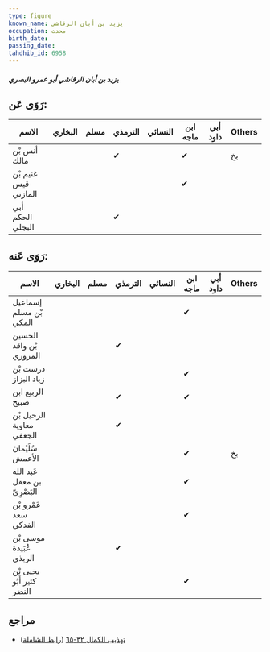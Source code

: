 ```yaml
---
type: figure
known_name: يزيد بن أبان الرقاشي
occupation: محدث
birth_date:
passing_date:
tahdhib_id: 6958
---
```

##### يزيد بن أبان الرقاشي أبو عمرو البصري

## رَوَى عَن:
| الاسم                | البخاري | مسلم | الترمذي | النسائي | ابن ماجه | أبي داود | Others |
| -------------------- | ------- | ---- | ------- | ------- | -------- | -------- | ------ |
| أنس بْن مالك         |         |      | ✔       |         | ✔        |          | بخ     |
| غنيم بْن قيس المازني |         |      |         |         | ✔        |          |        |
| أبي الحكم البجلي     |         |      | ✔       |         |          |          |        |
## رَوَى عَنه:
| الاسم                        | البخاري | مسلم | الترمذي | النسائي | ابن ماجه | أبي داود | Others |
| ---------------------------- | ------- | ---- | ------- | ------- | -------- | -------- | ------ |
| إسماعيل بْن مسلم المكي       |         |      |         |         | ✔        |          |        |
| الحسين بْن واقد المروزي      |         |      | ✔       |         |          |          |        |
| درست بْن زياد البزاز         |         |      |         |         | ✔        |          |        |
| الربيع ابن صبيح              |         |      | ✔       |         | ✔        |          |        |
| الرحيل بْن معاوية الجعفي     |         |      | ✔       |         |          |          |        |
| سُلَيْمان الأعمش             |         |      |         |         | ✔        |          | بخ     |
| عَبد الله بن معقل البَصْرِيّ |         |      |         |         | ✔        |          |        |
| عَمْرو بْن سعد الفدكي        |         |      |         |         | ✔        |          |        |
| موسى بْن عُبَيدة الربذي      |         |      | ✔       |         |          |          |        |
| يحيى بْن كثير أَبُو النضر    |         |      |         |         | ✔        |          |        |
## مراجع
- [تهذيب الكمال ٣٢-٦٥](obsidian://open?vault=Tahdhib-al-Kamal&file=Figures/٦٩٥٨-يزيد%20بن%20أبان%20الرقاشي%20أبو%20عمرو%20البصري) ([رابط الشاملة](https://shamela.ws/book/3722/17179))